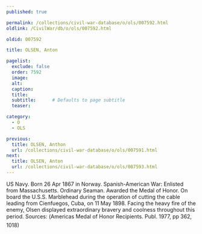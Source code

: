 ```yaml
---
published: true

permalink: /collections/civil-war-database/o/ols/007592.html
oldlink: /CivilWar/db/o/ols/007592.html

oldid: 007592

title: OLSEN, Anton

pagelist:
  exclude: false
  order: 7592
  image: 
  alt:
  caption:
  title:
  subtitle:      # Defaults to page subtitle
  teaser:

category: 
  - O 
  - OLS

previous:
  title: OLSEN, Anthon
  url: /collections/civil-war-database/o/ols/007591.html  
next:
  title: OLSEN, Anton
  url: /collections/civil-war-database/o/ols/007593.html   
---
```

US Navy. Born 26 Apr 1867 in Norway. Spanish-American War: Enlisted from Massachusetts. Ordinary Seaman. Awarded the Medal of Honor. On board the U.S.S. Marblehead during the operation of cutting the cable leading from Cienfuegos, Cuba, on 11 May 1898. Facing the heavy fire of the enemy, Olsen displayed extraordinary bravery and coolness throughout this period. Sources: (&#147;America&#146;s Medal of Honor Recipients&#148;. Publ. 1977, pp 362, 1018)